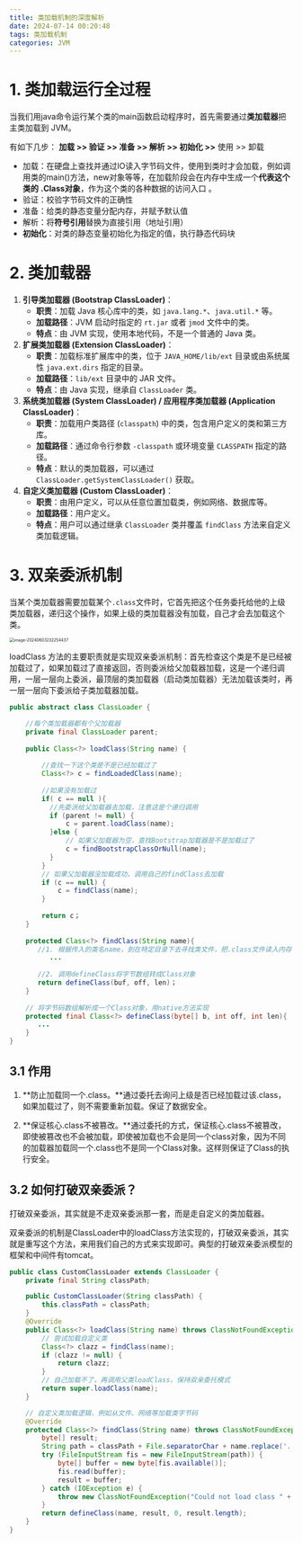 ```yaml
---
title: 类加载机制的深度解析
date: 2024-07-14 00:20:48
tags: 类加载机制
categories: JVM
---
```


# 1. 类加载运行全过程

当我们用java命令运行某个类的main函数启动程序时，首先需要通过**类加载器**把主类加载到 JVM。

有如下几步： **加载 >> 验证 >> 准备 >> 解析 >> 初始化 >>** 使用 >> 卸载 

- 加载：在硬盘上查找并通过IO读入字节码文件，使用到类时才会加载，例如调用类的main()方法，new对象等等，在加载阶段会在内存中生成一个**代表这个类的** **.Class对象**，作为这个类的各种数据的访问入口 。
- 验证：校验字节码文件的正确性 
- 准备：给类的静态变量分配内存，并赋予默认值 
- 解析：将**符号引用**替换为直接引用（地址引用）
- **初始化**：对类的静态变量初始化为指定的值，执行静态代码块

# 2. **类加载器**

1. **引导类加载器 (Bootstrap ClassLoader)**：
   - **职责**：加载 Java 核心库中的类，如 `java.lang.*`、`java.util.*` 等。
   - **加载路径**：JVM 启动时指定的 `rt.jar` 或者 `jmod` 文件中的类。
   - **特点**：由 JVM 实现，使用本地代码，不是一个普通的 Java 类。
2. **扩展类加载器 (Extension ClassLoader)**：
   - **职责**：加载标准扩展库中的类，位于 `JAVA_HOME/lib/ext` 目录或由系统属性 `java.ext.dirs` 指定的目录。
   - **加载路径**：`lib/ext` 目录中的 JAR 文件。
   - **特点**：由 Java 实现，继承自 `ClassLoader` 类。
3. **系统类加载器 (System ClassLoader) / 应用程序类加载器 (Application ClassLoader)**：
   - **职责**：加载用户类路径 (`classpath`) 中的类，包含用户定义的类和第三方库。
   - **加载路径**：通过命令行参数 `-classpath` 或环境变量 `CLASSPATH` 指定的路径。
   - **特点**：默认的类加载器，可以通过 `ClassLoader.getSystemClassLoader()` 获取。
4. **自定义类加载器 (Custom ClassLoader)**：
   - **职责**：由用户定义，可以从任意位置加载类，例如网络、数据库等。
   - **加载路径**：用户定义。
   - **特点**：用户可以通过继承 `ClassLoader` 类并覆盖 `findClass` 方法来自定义类加载逻辑。

# 3. 双亲委派机制

当某个类加载器需要加载某个`.class`文件时，它首先把这个任务委托给他的上级类加载器，递归这个操作，如果上级的类加载器没有加载，自己才会去加载这个类。

<img src="https://panyuro.oss-cn-beijing.aliyuncs.com/image-20240603232254437.png" alt="image-20240603232254437" style="zoom:50%;" />

loadClass 方法的主要职责就是实现双亲委派机制：首先检查这个类是不是已经被加载过了，如果加载过了直接返回，否则委派给父加载器加载，这是一个递归调用，一层一层向上委派，最顶层的类加载器（启动类加载器）无法加载该类时，再一层一层向下委派给子类加载器加载。

```java
public abstract class ClassLoader {

    //每个类加载器都有个父加载器
    private final ClassLoader parent;
    
    public Class<?> loadClass(String name) {
  
        //查找一下这个类是不是已经加载过了
        Class<?> c = findLoadedClass(name);
        
        //如果没有加载过
        if( c == null ){
          //先委派给父加载器去加载，注意这是个递归调用
          if (parent != null) {
              c = parent.loadClass(name);
          }else {
              // 如果父加载器为空，查找Bootstrap加载器是不是加载过了
              c = findBootstrapClassOrNull(name);
          }
        }
        // 如果父加载器没加载成功，调用自己的findClass去加载
        if (c == null) {
            c = findClass(name);
        }
        
        return c；
    }
    
    protected Class<?> findClass(String name){
       //1. 根据传入的类名name，到在特定目录下去寻找类文件，把.class文件读入内存
          ...
          
       //2. 调用defineClass将字节数组转成Class对象
       return defineClass(buf, off, len)；
    }
    
    // 将字节码数组解析成一个Class对象，用native方法实现
    protected final Class<?> defineClass(byte[] b, int off, int len){
       ...
    }
}
```



## 3.1 作用

1. **防止加载同一个.class。**通过委托去询问上级是否已经加载过该.class，如果加载过了，则不需要重新加载。保证了数据安全。

2. **保证核心.class不被篡改。**通过委托的方式，保证核心.class不被篡改，即使被篡改也不会被加载，即使被加载也不会是同一个class对象，因为不同的加载器加载同一个.class也不是同一个Class对象。这样则保证了Class的执行安全。

## 3.2 如何打破双亲委派？

打破双亲委派，其实就是不走双亲委派那一套，而是走自定义的类加载器。

双亲委派的机制是ClassLoader中的loadClass方法实现的，打破双亲委派，其实就是重写这个方法，来用我们自己的方式来实现即可。典型的打破双亲委派模型的框架和中间件有tomcat。

```java
public class CustomClassLoader extends ClassLoader {
    private final String classPath;

    public CustomClassLoader(String classPath) {
        this.classPath = classPath;
    }
    @Override
    public Class<?> loadClass(String name) throws ClassNotFoundException {
        // 尝试加载自定义类
        Class<?> clazz = findClass(name);
        if (clazz != null) {
            return clazz;
        }
        // 自己加载不了，再调用父类loadClass，保持双亲委托模式
        return super.loadClass(name);
    }

    // 自定义类加载逻辑，例如从文件、网络等加载类字节码
    @Override
    protected Class<?> findClass(String name) throws ClassNotFoundException {
        byte[] result;
        String path = classPath + File.separatorChar + name.replace('.', File.separatorChar) + ".class";
        try (FileInputStream fis = new FileInputStream(path)) {
            byte[] buffer = new byte[fis.available()];
            fis.read(buffer);
            result = buffer;
        } catch (IOException e) {
            throw new ClassNotFoundException("Could not load class " + name, e);
        }
        return defineClass(name, result, 0, result.length);
    }
}
```



